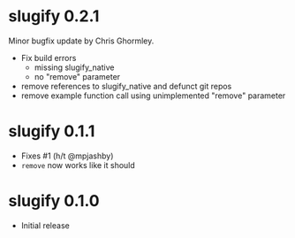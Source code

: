 # slugify 0.2.1

Minor bugfix update by Chris Ghormley.

* Fix build errors
  * missing slugify_native
  * no "remove" parameter
* remove references to slugify_native and defunct git repos
* remove example function call using unimplemented "remove" parameter

# slugify 0.1.1
* Fixes #1 (h/t @mpjashby)
* `remove` now works like it should

# slugify 0.1.0
* Initial release
